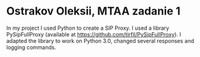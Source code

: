 # Ostrakov Oleksii, MTAA zadanie 1

In my project I used Python to create a SIP Proxy. I used a library PySipFullProxy (available at https://github.com/tirfil/PySipFullProxy). I adapted the library to work on Python 3.0, changed several responses and logging commands.
